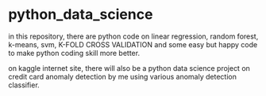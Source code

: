 # python_data_science
in this repository, there are python code on linear regression, random forest, k-means, svm, K-FOLD CROSS VALIDATION and some easy but happy code to make python coding skill more better. 

on kaggle internet site, there will also be a python data science project on credit card anomaly detection by me using various anomaly detection classifier.  
